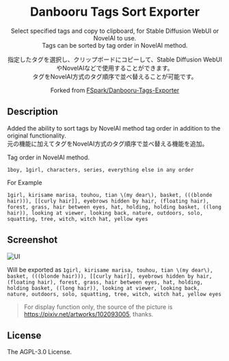 <div align="center"><h1> Danbooru Tags Sort Exporter</h1></div>
<div align="center">
<p>Select specified tags and copy to clipboard, for Stable Diffusion WebUI or NovelAI to use.<br>
Tags can be sorted by tag order in NovelAI method.</p>
<p>指定したタグを選択し、クリップボードにコピーして、Stable Diffusion WebUIやNovelAIなどで使用することができます。<br>
タグをNovelAI方式のタグ順序で並べ替えることが可能です。</p>

Forked from [FSpark/Danbooru-Tags-Exporter](https://github.com/FSpark/Danbooru-Tags-Exporter)
</div>

## Description
Added the ability to sort tags by NovelAI method tag order in addition to the original functionality.<br>
元の機能に加えてタグをNovelAI方式のタグ順序で並べ替える機能を追加。

Tag order in NovelAI method.
```
1boy, 1girl, characters, series, everything else in any order
```

For Example
```
1girl, kirisame marisa, touhou, tian \(my dear\), basket, (((blonde hair))), [[curly hair]], eyebrows hidden by hair, (floating hair), forest, grass, hair between eyes, hat, holding, holding basket, ((long hair)), looking at viewer, looking back, nature, outdoors, solo, squatting, tree, witch, witch hat, yellow eyes
```

## Screenshot
![UI](https://github.com/Takenoko3333/Danbooru-Tags-Sort-Exporter/assets/153407565/64468403-6ff1-4b04-9a86-016bd70b2ef1)

Will be exported as `1girl, kirisame marisa, touhou, tian \(my dear\), basket, (((blonde hair))), [[curly hair]], eyebrows hidden by hair, (floating hair), forest, grass, hair between eyes, hat, holding, holding basket, ((long hair)), looking at viewer, looking back, nature, outdoors, solo, squatting, tree, witch, witch hat, yellow eyes`

> For display function only, the source of the picture is https://pixiv.net/artworks/102093005, thanks.

## License
The AGPL-3.0 License.
